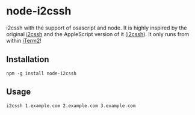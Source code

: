 # node-i2cssh
i2cssh with the support of osascript and node.
It is highly inspired by the original [i2cssh](https://github.com/wouterdebie/i2cssh) and the AppleScript version of it ([i2cssh](https://github.com/djui/i2cssh)).
It only runs from within [iTerm2](https://iterm2.com/)!

## Installation
`npm -g install node-i2cssh`

## Usage
`i2cssh 1.example.com 2.example.com 3.example.com`